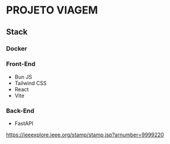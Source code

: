 # PROJETO VIAGEM

## Stack
### Docker

### Front-End
- Bun JS 
- Tailwind CSS
- React
- Vite

### Back-End
- FastAPI

https://ieeexplore.ieee.org/stamp/stamp.jsp?arnumber=9999220
